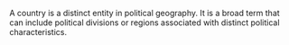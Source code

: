 A country is a distinct entity in political geography.  It is a broad term that can include political divisions or regions associated with distinct political characteristics.
